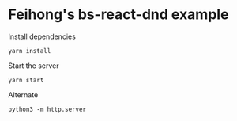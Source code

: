 # Feihong's bs-react-dnd example

Install dependencies

    yarn install

Start the server

    yarn start

Alternate

    python3 -m http.server

